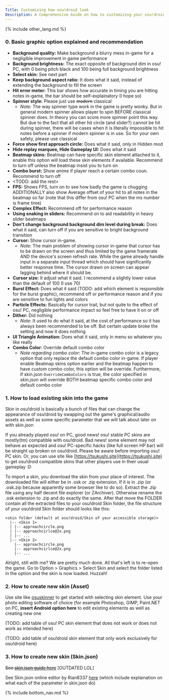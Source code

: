 ```yaml
---
Title: Customizing how osu!droid look
Description: A Comprehensive Guide on how to customizing your osu!droid interface
---
```


{% include other_lang.md %}

### 0. Basic graphic option explained and recommendation

- **Background quality:** Make background a blurry mess in-game for a negligible improvement in game performance
- **Background brightness:** The exact opposite of background dim in osu! PC, with 0 being pitch black and 100 being full background brightness
- **Select skin:** See next part
- **Keep background aspect ratio:** It does what it said, instead of extending the background to fill the screen
- **Hit error meter:** This bar shows how accurate in timing you are hitting notes in-game, the bar should be self-explainatory (I hope so)
- **Spinner style:** Please just use ~~modern~~ classical
    - *Note:* The way spinner type work in the game is pretty wonky. But in general modern spinner allows player to spin BEFORE classical spinner does. In theory you can score more spinner point this way. But due to the fact that all other hit circle (and slider?) cannot be hit during spinner, there will be cases when it is literally impossible to hit notes before a spinner if modern spinner is in use. So for your own safety, please use classical
- **Force show first approach circle:** Does what it said, only in Hidden mod
- **Hide replay marquee, Hide Gameplay UI:** Does what it said
- **Beatmap skins:** Beatmap can have specific skin element attached to it, enable this option will load these skin elements if available. Recommend to turn off unless the beatmap insist you to turn on
- **Combo burst:** Show *anime* if player reach a certain combo coun. Recommend to turn off
- <TODO: add the rest>
- **FPS:** Shows FPS, turn on to see how badly the game is chugging ADDITIONALLY also show Average offset of your hit to all notes in the beatmap so far (note that this differ from osu! PC when the ms number is frame time)
- **Complex Effect:** Recommend off for performance reason
- **Using snaking in sliders:** Recommend on to aid readability in heavy slider beatmaps
- **Don't change background background dim level during break:** Does what it said, can turn off if you are sensitive to bright background transition
- **Cursor:** Show cursor in-game.
    - *Note:* The main problem of showing cursor in-game that cursor has to be drawn on the screen and thus limited by the game framerate AND the device's screen refresh rate. While the game already handle input in a separate input thread which should have significantly better response time. The cursor drawn on screen can appear lagging behind where it should be.
- **Cursor size:** It adjust what it said. I recommend a slightly lower value than the default of 100 (I use 70)
- **Burst Effect:** Does what it said (TODO: add which element is responsible for the burst graphic), recommend off or performance reason and if you are sensitive to fun lights and colors
- **Particle Effects:** Basically for cursor trail, but not quite to the effect of osu! PC, negligible performance impact so feel free to have it on or off
- **Dither:** Did nothing
    - *Note*: It used to do what it said, at the cost of performance so it has always been recommended to be off. But certain update broke the setting and now it does nothing
- **UI Triangle Animation:** Does what it said, only in menu so whatever you like really
- **Combo Color**: Override default combo color
    - *Note regarding combo color:* The in-game combo color is a legacy option that only replace the default combo color in-game. If player enable Beatmap skins option earlier and the beatmap happen to have custom combo color, this option will be override. Furthermore, if skin.json `OverrideComboColors` is true, the color specified in skin.json will override BOTH beatmap specific combo color and default combo color
    
### 1. How to load existing skin into the game

Skin in osu!droid is basically a bunch of files that can change the appearance of osu!droid by swapping out the game's graphical/audio assets as well as some specific parameter that we will talk about later on with skin.json

If you already played osu! on PC, good news! osu! stable PC skins are mostly(tm) compatible with osu!droid. Bad news! some element may not behave as expected and osu! PC-specific hacks (like full screen HP bar) will be straight up broken on osu!droid. Please be aware before importing osu! PC skin. Or, you can use site like [https://tsukushi.site](https://tsukushi.site) to get osu!droid compatible skins that other players use in their usual gameplay :D

To import a skin, you download the skin from your place of interest. The downloaded file will either be in .osk or .zip extension. If it is in .zip (or .osk.zip because apparently some browser like to do so). Extract the .zip file using any half decent file explorer (or ZArchiver). Otherwise rename the .osk extension to .zip and do exactly the same. After that move the FOLDER contain all the extracted files to your osu!droid Skin folder, the file structure of your osu!droid Skin folder should looks like this:

```
<skin folder (default at osu!droid/Skin of your accessible storage)>
  |-- <Skin 1>
  | |-- approachcircle.png
  | |-- approachcirlce@2x.png
  | |-- ...
  |-- <Skin 2>
    |-- approachcircle.png
    |-- approachcirlce@2x.png
    |-- ...
```

Alright, still with me? We are pretty much done. All that's left is to re-open the game. Go to Option > Graphics > Select Skin and select the folder listed in the option and the skin is now loaded. Huzzah!

### 2. How to create new skin (Asset)

Use site like [osuskinner](https://osuskinner.com/) to get started with selecting skin element. Use your photo editing software of choice (for example Photoshop, GIMP, Paint.NET on PC, __insert Android option here__ to edit existing elements as well as creating new one

(TODO: add table of osu! PC skin element that does not work or does not work as intended here)

(TODO: add table of osu!droid skin element that only work exclusively for osu!droid here)

### 3. How to create new skin (Skin.json)

~~See [skin.json guide here](https://github.com/EdrowsLuo/osudroidstrings/blob/master/wiki/how%20to%20use%20skin.json/en.md)~~ [OUTDATED LOL]

See Skin.json online editor by Rian8337 [here](https://rian8337.github.io/skin-json-editor/) (which include explaination on what each of the parameter in skin.json do)

{% include bottom_nav.md %}
    
